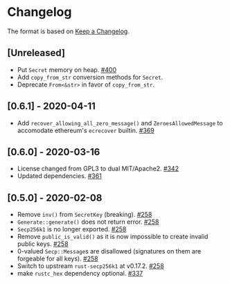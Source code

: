 # Changelog

The format is based on [Keep a Changelog].

[Keep a Changelog]: http://keepachangelog.com/en/1.0.0/

## [Unreleased]

- Put `Secret` memory on heap. [#400](https://github.com/paritytech/parity-common/pull/400)
- Add `copy_from_str` conversion methods for `Secret`.
- Deprecate `From<&str>` in favor of `copy_from_str`.

## [0.6.1] - 2020-04-11
- Add `recover_allowing_all_zero_message()` and `ZeroesAllowedMessage` to accomodate ethereum's `ecrecover` builtin. [#369](https://github.com/paritytech/parity-common/pull/369)
 
## [0.6.0] - 2020-03-16
- License changed from GPL3 to dual MIT/Apache2. [#342](https://github.com/paritytech/parity-common/pull/342)
- Updated dependencies. [#361](https://github.com/paritytech/parity-common/pull/361)

## [0.5.0] - 2020-02-08
- Remove `inv()` from `SecretKey` (breaking). [#258](https://github.com/paritytech/parity-common/pull/258)
- `Generate::generate()` does not return error. [#258](https://github.com/paritytech/parity-common/pull/258)
- `Secp256k1` is no longer exported. [#258](https://github.com/paritytech/parity-common/pull/258)
- Remove `public_is_valid()` as it is now impossible to create invalid public keys. [#258](https://github.com/paritytech/parity-common/pull/258)
- 0-valued `Secp::Message`s are disallowed (signatures on them are forgeable for all keys). [#258](https://github.com/paritytech/parity-common/pull/258)
- Switch to upstream `rust-secp256k1` at v0.17.2. [#258](https://github.com/paritytech/parity-common/pull/258)
- make `rustc_hex` dependency optional. [#337](https://github.com/paritytech/parity-common/pull/337)
